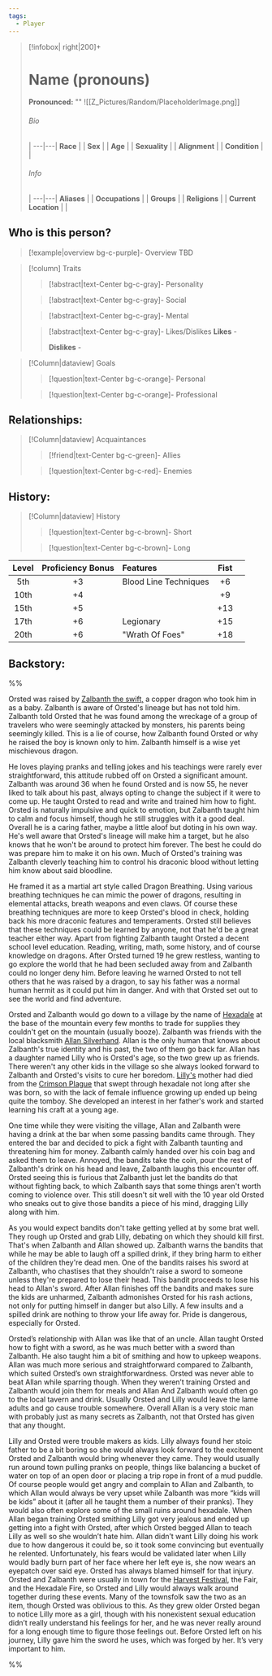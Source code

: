 ```yaml
---
tags:
  - Player
---
```

> [!infobox| right|200]+
> # Name (pronouns)
> **Pronounced:**  ""
> ![[Z_Pictures/Random/PlaceholderImage.png]]
> ###### Bio
>  |
> ---|---|
> **Race** |  |
> **Sex** |  |
> **Age** |  |
> **Sexuality** |  |
> **Alignment** |  |
> **Condition** |  |
> ###### Info
>  |
> ---|---|
> **Aliases** |  |
> **Occupations** |  |
> **Groups** |  |
> **Religions** |  |
> **Current Location** |  |

## Who is this person?
> [!example|overview bg-c-purple]- Overview 
> TBD

> [!column] Traits
>> [!abstract|text-Center bg-c-gray]- Personality
>>  
>
>
>> [!abstract|text-Center bg-c-gray]- Social
>> 
>
>
>> [!abstract|text-Center bg-c-gray]- Mental
>> 
>
>
>> [!abstract|text-Center bg-c-gray]- Likes/Dislikes
>> **Likes** - 
>>  
>> **Dislikes** - 


> [!Column|dataview] Goals
>> [!question|text-Center bg-c-orange]- Personal
>>  
>
>
>> [!question|text-Center bg-c-orange]- Professional
>>  
>


## Relationships:

> [!Column|dataview] Acquaintances
>> [!friend|text-Center bg-c-green]- Allies
>>   
>
>
>> [!question|text-Center bg-c-red]- Enemies
>>   
>

## History:
> [!Column|dataview] History
>> [!question|text-Center bg-c-brown]- Short
>>   
>
>
>> [!question|text-Center bg-c-brown]- Long
>>   

| Level | Proficiency Bonus | Features              | Fist |     |
| :---: | :---------------: | :-------------------- | :--: | --- |
|  5th  |        +3         | Blood Line Techniques |  +6  |     |
| 10th  |        +4         |                       |  +9  |     |
| 15th  |        +5         |                       | +13  |     |
| 17th  |        +6         | Legionary             | +15  |     |
| 20th  |        +6         | "Wrath Of Foes"       | +18  |     |

## Backstory:
%%

Orsted was raised by [Zalbanth the swift,](app://obsidian.md/Zalbanth%20the%20swift,) a copper dragon who took him in as a baby. Zalbanth is aware of Orsted's lineage but has not told him. Zalbanth told Orsted that he was found among the wreckage of a group of travelers who were seemingly attacked by monsters, his parents being seemingly killed. This is a lie of course, how Zalbanth found Orsted or why he raised the boy is known only to him. Zalbanth himself is a wise yet mischievous dragon. 

He loves playing pranks and telling jokes and his teachings were rarely ever straightforward, this attitude rubbed off on Orsted a significant amount. Zalbanth was around 36 when he found Orsted and is now 55, he never liked to talk about his past, always opting to change the subject if it were to come up. He taught Orsted to read and write and trained him how to fight. Orsted is naturally impulsive and quick to emotion, but Zalbanth taught him to calm and focus himself, though he still struggles with it a good deal. Overall he is a caring father, maybe a little aloof but doting in his own way. He's well aware that Orsted's lineage will make him a target, but he also knows that he won't be around to protect him forever. The best he could do was prepare him to make it on his own. Much of Orsted's training was Zalbanth cleverly teaching him to control his draconic blood without letting him know about said bloodline.

He framed it as a martial art style called Dragon Breathing. Using various breathing techniques he can mimic the power of dragons, resulting in elemental attacks, breath weapons and even claws. Of course these breathing techniques are more to keep Orsted's blood in check, holding back his more draconic features and temperaments. Orsted still believes that these techniques could be learned by anyone, not that he'd be a great teacher either way. Apart from fighting Zalbanth taught Orsted a decent school level education. Reading, writing, math, some history, and of course knowledge on dragons. After Orsted turned 19 he grew restless, wanting to go explore the world that he had been secluded away from and Zalbanth could no longer deny him. Before leaving he warned Orsted to not tell others that he was raised by a dragon, to say his father was a normal human hermit as it could put him in danger. And with that Orsted set out to see the world and find adventure.

Orsted and Zalbanth would go down to a village by the name of [Hexadale](app://obsidian.md/Hexadale) at the base of the mountain every few months to trade for supplies they couldn't get on the mountain (usually booze). Zalbanth was friends with the local blacksmith [Allan Silverhand](app://obsidian.md/Allan%20Silverhand). Allan is the only human that knows about Zalbanth's true identity and his past, the two of them go back far. Allan has a daughter named Lilly who is Orsted's age, so the two grew up as friends. There weren't any other kids in the village so she always looked forward to Zalbanth and Orsted's visits to cure her boredom. [Lilly's](app://obsidian.md/Lilly's) mother had died from the [Crimson Plague](app://obsidian.md/Crimson%20Plague) that swept through hexadale not long after she was born, so with the lack of female influence growing up ended up being quite the tomboy. She developed an interest in her father's work and started learning his craft at a young age. 

One time while they were visiting the village, Allan and Zalbanth were having a drink at the bar when some passing bandits came through. They entered the bar and decided to pick a fight with Zalbanth taunting and threatening him for money. Zalbanth calmly handed over his coin bag and asked them to leave. Annoyed, the bandits take the coin, pour the rest of Zalbanth's drink on his head and leave, Zalbanth laughs this encounter off. Orsted seeing this is furious that Zalbanth just let the bandits do that without fighting back, to which Zalbanth says that some things aren't worth coming to violence over. This still doesn't sit well with the 10 year old Orsted who sneaks out to give those bandits a piece of his mind, dragging Lilly along with him. 

As you would expect bandits don't take getting yelled at by some brat well. They rough up Orsted and grab Lilly, debating on which they should kill first. That's when Zalbanth and Allan showed up. Zalbanth warns the bandits that while he may be able to laugh off a spilled drink, if they bring harm to either of the children they're dead men. One of the bandits raises his sword at Zalbanth, who chastises that they shouldn't raise a sword to someone unless they're prepared to lose their head. This bandit proceeds to lose his head to Allan's sword. After Allan finishes off the bandits and makes sure the kids are unharmed, Zalbanth admonishes Orsted for his rash actions, not only for putting himself in danger but also Lilly. A few insults and a spilled drink are nothing to throw your life away for. Pride is dangerous, especially for Orsted.

Orsted’s relationship with Allan was like that of an uncle. Allan taught Orsted how to fight with a sword, as he was much better with a sword than Zalbanth. He also taught him a bit of smithing and how to upkeep weapons. Allan was much more serious and straightforward compared to Zalbanth, which suited Orsted’s own straightforwardness. Orsted was never able to beat Allan while sparring though. When they weren’t training Orsted and Zalbanth would join them for meals and Allan And Zalbanth would often go to the local tavern and drink. Usually Orsted and Lilly would leave the lame adults and go cause trouble somewhere. Overall Allan is a very stoic man with probably just as many secrets as Zalbanth, not that Orsted has given that any thought.

Lilly and Orsted were trouble makers as kids. Lilly always found her stoic father to be a bit boring so she would always look forward to the excitement Orsted and Zalbanth would bring whenever they came. They would usually run around town pulling pranks on people, things like balancing a bucket of water on top of an open door or placing a trip rope in front of a mud puddle. Of course people would get angry and complain to Allan and Zalbanth, to which Allan would always be very upset while Zalbanth was more “kids will be kids” about it (after all he taught them a number of their pranks). They would also often explore some of the small ruins around hexadale. When Allan began training Orsted smithing Lilly got very jealous and ended up getting into a fight with Orsted, after which Orsted begged Allan to teach Lilly as well so she wouldn’t hate him. Allan didn’t want Lilly doing his work due to how dangerous it could be, so it took some convincing but eventually he relented. Unfortunately, his fears would be validated later when Lilly would badly burn part of her face where her left eye is, she now wears an eyepatch over said eye. Orsted has always blamed himself for that injury. Orsted and Zalbanth were usually in town for the [Harvest Festival](app://obsidian.md/Harvest%20Festival), the Fair, and the Hexadale Fire, so Orsted and Lilly would always walk around together during these events. Many of the townsfolk saw the two as an item, though Orsted was oblivious to this. As they grew older Orsted began to notice Lilly more as a girl, though with his nonexistent sexual education didn’t really understand his feelings for her, and he was never really around for a long enough time to figure those feelings out. Before Orsted left on his journey, Lilly gave him the sword he uses, which was forged by her. It’s very important to him. 

%%